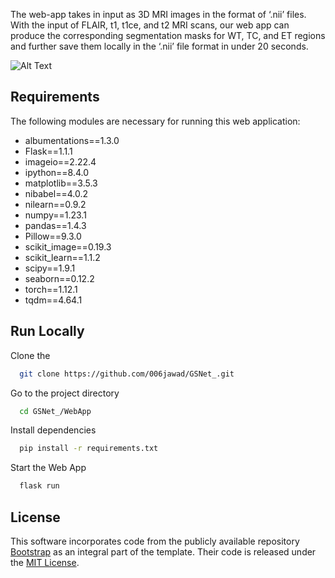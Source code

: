 The web-app takes in input as 3D MRI images in the format of ‘.nii’ files. With the input of FLAIR, t1, t1ce, and t2 MRI scans, our web app can produce the corresponding segmentation masks for WT, TC, and ET regions and further save them locally in the ‘.nii’ file format in under 20 seconds.

![Alt Text](BrainTumorSegmentationusingthewebapplication.gif)
## Requirements
The following modules are necessary for running this web application:<br>
- albumentations==1.3.0
- Flask==1.1.1
- imageio==2.22.4
- ipython==8.4.0
- matplotlib==3.5.3
- nibabel==4.0.2
- nilearn==0.9.2
- numpy==1.23.1
- pandas==1.4.3
- Pillow==9.3.0
- scikit_image==0.19.3
- scikit_learn==1.1.2
- scipy==1.9.1
- seaborn==0.12.2
- torch==1.12.1
- tqdm==4.64.1

## Run Locally

Clone the

```bash
  git clone https://github.com/006jawad/GSNet_.git
```

Go to the project directory

```bash
  cd GSNet_/WebApp
```

Install dependencies

```bash
  pip install -r requirements.txt
```

Start the Web App

```bash
  flask run
```




## License

This software incorporates code from the publicly available repository  [Bootstrap](https://github.com/twbs/bootstrap) as an integral part of the template. Their code is released under the [MIT License](https://github.com/twbs/bootstrap/blob/main/LICENSE).
